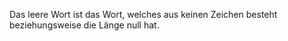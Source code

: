 Das leere Wort ist das Wort, welches aus keinen Zeichen besteht beziehungsweise die Länge null hat.
